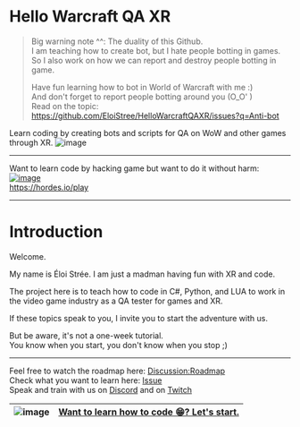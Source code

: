 # Hello Warcraft QA XR

> Big warning note ^^: The duality of this Github.  
> I am teaching how to create bot, but I hate people botting in games.  
> So I also work on how we can report and destroy people botting in game.  
>  
> Have fun learning how to bot in World of Warcraft with me :)  
> And don't forget to report people botting around you (O_O' )  
> Read on the topic: https://github.com/EloiStree/HelloWarcraftQAXR/issues?q=Anti-bot  
 

Learn coding by creating bots and scripts for QA on WoW and other games through XR.
![image](https://github.com/EloiStree/HelloWarcraftQAXR/assets/20149493/ce6094df-2123-4e45-af60-b55186601676)

-----------------------------------------------

Want to learn code by hacking game but want to do it without harm:  
[![image](https://github.com/EloiStree/HelloWarcraftQAXR/assets/20149493/d88c8be3-38ee-49aa-9df7-988ff705e189)](https://hordes.io/play  )  
https://hordes.io/play    

-----------------------------------------------

# Introduction

Welcome.

My name is Éloi Strée.
I am just a madman having fun with XR and code.

The project here is to teach how to code in C#, Python, and LUA to work in the video game industry as a QA tester for games and XR.

If these topics speak to you, I invite you to start the adventure with us.

But be aware, it's not a one-week tutorial.   
You know when you start, you don't know when you stop ;)  

-------------------------------------------------

Feel free to watch the roadmap here: [Discussion:Roadmap](https://github.com/EloiStree/HelloWarcraftQAXR/discussions/2)  
Check what you want to learn here: [Issue](https://github.com/EloiStree/HelloWarcraftQAXR/issues?q=is%3Aissue+is%3Aopen++is%3Aclose)  
Speak and train with us on [Discord](https://discord.gg/ZAUkBUF8ak) and on [Twitch](https://www.twitch.tv/eloiteaching)  
  
| ![image](https://github.com/EloiStree/HelloWarcraftQAXR/assets/20149493/c9f0972f-0b49-40b6-ab81-ff5ac2e35813) | [Want to learn how to code 😁? Let's start.](https://github.com/EloiStree/HelloWarcraftQAXR/blob/main/Guide/HelloWorldOfUDP.md) |     
| - | - |
